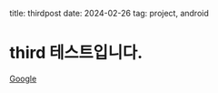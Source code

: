 title: thirdpost
date: 2024-02-26
tag: project, android

# third 테스트입니다.

[Google](https://www.google.com)
